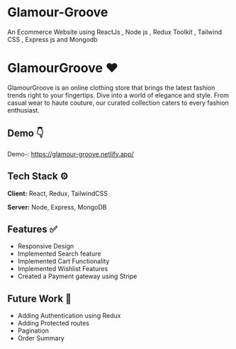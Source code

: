 # Glamour-Groove 
An Ecommerce Website using ReactJs , Node js , Redux Toolkit , Tailwind CSS , Express js and Mongodb
# GlamourGroove ❤️

GlamourGroove is an online clothing store that brings the latest fashion trends right to your fingertips. Dive into a world of elegance and style. From casual wear to haute couture, our curated collection caters to every fashion enthusiast.


## Demo 👇

Demo-: https://glamour-groove.netlify.app/


## Tech Stack ⚙️

**Client:** React, Redux, TailwindCSS

**Server:** Node, Express, MongoDB


## Features ✅

- Responsive Design
- Implemented Search feature
- Implemented Cart Functionality
- Implemented Wishlist Features
- Created a Payment gateway using Stripe


## Future Work 🔮
- Adding Authentication using Redux 
- Adding Protected routes
- Pagination
- Order Summary
